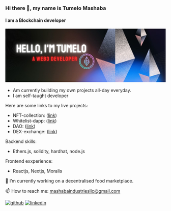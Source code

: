 ### Hi there 👋, my name is Tumelo Mashaba
#### I am a Blockchain developer
![I am a Blockchain developer](https://github.com/King-Wuda/King-Wuda/blob/main/Twitter%20Web3%20header.jpg)

- Am currently building my own projects all-day everyday.
- I am  self-taught developer

Here are some links to my live projects:
- NFT-collection: ([link](https://nft-collection-gamma-one.vercel.app/))
- Whitelist-dapp: ([link](https://whitelist-dapp-peach-one.vercel.app/))
- DAO: ([link](https://dao-blond.vercel.app/))
- DEX-exchange: ([link](https://dex-exchange-xi.vercel.app/))

Backend skills:
- Ethers.js, solidity, hardhat, node.js

Frontend exxperience:
- Reactjs, Nextjs, Moralis

🔭 I’m currently working on a decentralised food marketplace.

📫 How to reach me: mashabaindustriesllc@gmail.com 


[<img src='https://cdn.jsdelivr.net/npm/simple-icons@3.0.1/icons/github.svg' alt='github' height='40'>](https://github.com/King-Wuda)  [<img src='https://cdn.jsdelivr.net/npm/simple-icons@3.0.1/icons/linkedin.svg' alt='linkedin' height='40'>](https://www.linkedin.com/in/tumelo-mashaba-b04454244/)  

